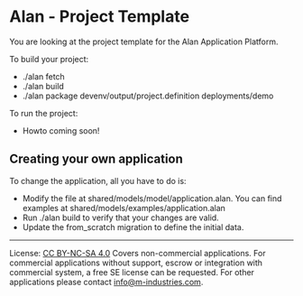 # Alan - Project Template

You are looking at the project template for the Alan Application Platform. 

To build your project:

- ./alan fetch
- ./alan build
- ./alan package devenv/output/project.definition deployments/demo

To run the project:

- Howto coming soon!


## Creating your own application

To change the application, all you have to do is:

- Modify the file at shared/models/model/application.alan.
  You can find examples at shared/models/examples/application.alan
- Run ./alan build to verify that your changes are valid.
- Update the from_scratch migration to define the initial data.


----------------

License: [CC BY-NC-SA 4.0](https://creativecommons.org/licenses/by-nc-sa/4.0/)
Covers non-commercial applications. For commercial applications without support, escrow or integration with commercial system, a free SE license can be requested. For other applications please contact info@m-industries.com.
